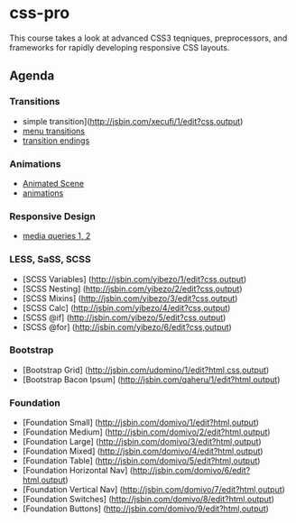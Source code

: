 css-pro
========
This course takes a look at advanced CSS3 teqniques, preprocessors, and frameworks for rapidly developing responsive CSS layouts.

Agenda
-------

### Transitions
* simple transition](http://jsbin.com/xecufi/1/edit?css,output)
* [menu transitions](http://jsbin.com/ofupono/1/edit?css,output)
* [transition endings](http://jsbin.com/qoqof/4/edit?js,output)

### Animations
* [Animated Scene](http://www.impressivewebs.com/demo-files/css3-animated-scene/)
* [animations](http://jsbin.com/rokuz/1/edit?css,console,output)

### Responsive Design
* [media queries 1, 2](http://jsbin.com/axizuv/1/edit?css,output)

### LESS, SaSS, SCSS
* [SCSS Variables] (http://jsbin.com/yibezo/1/edit?css,output)
* [SCSS Nesting] (http://jsbin.com/yibezo/2/edit?css,output)
* [SCSS Mixins] (http://jsbin.com/yibezo/3/edit?css,output)
* [SCSS Calc] (http://jsbin.com/yibezo/4/edit?css,output)
* [SCSS @if] (http://jsbin.com/yibezo/5/edit?css,output) 
* [SCSS @for] (http://jsbin.com/yibezo/6/edit?css,output)

### Bootstrap
* [Bootstrap Grid] (http://jsbin.com/udomino/1/edit?html,css,output)
* [Bootstrap Bacon Ipsum] (http://jsbin.com/qaheru/1/edit?html,output)

### Foundation
* [Foundation Small] (http://jsbin.com/domivo/1/edit?html,output)
* [Foundation Medium] (http://jsbin.com/domivo/2/edit?html,output)
* [Foundation Large] (http://jsbin.com/domivo/3/edit?html,output)
* [Foundation Mixed] (http://jsbin.com/domivo/4/edit?html,output)
* [Foundation Table] (http://jsbin.com/domivo/5/edit?html,output)
* [Foundation Horizontal Nav] (http://jsbin.com/domivo/6/edit?html,output)
* [Foundation Vertical Nav] (http://jsbin.com/domivo/7/edit?html,output)
* [Foundation Switches] (http://jsbin.com/domivo/8/edit?html,output)
* [Foundation Buttons] (http://jsbin.com/domivo/9/edit?html,output)

